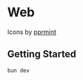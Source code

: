 # Web

Icons by [pprmint](https://pprmint.de/projects/icons)

## Getting Started

```bash
bun dev
```